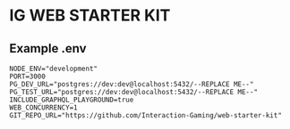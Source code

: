 # IG WEB STARTER KIT #

## Example .env ##

```
NODE_ENV="development"
PORT=3000
PG_DEV_URL="postgres://dev:dev@localhost:5432/--REPLACE ME--"
PG_TEST_URL="postgres://dev:dev@localhost:5432/--REPLACE ME--"
INCLUDE_GRAPHQL_PLAYGROUND=true
WEB_CONCURRENCY=1
GIT_REPO_URL="https://github.com/Interaction-Gaming/web-starter-kit"
```